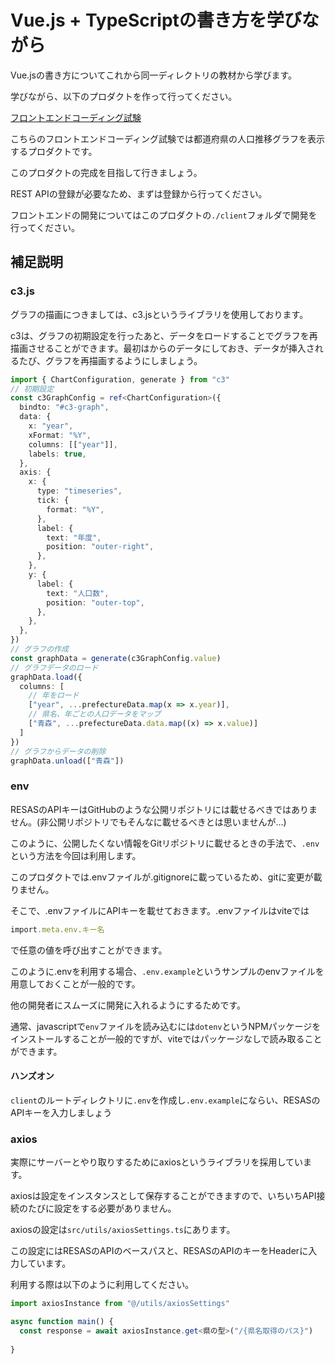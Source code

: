# Vue.js + TypeScriptの書き方を学びながら

Vue.jsの書き方についてこれから同一ディレクトリの教材から学びます。

学びながら、以下のプロダクトを作って行ってください。

[フロントエンドコーディング試験](https://notion.yumemi.co.jp/%E6%8E%A1%E7%94%A8%E9%96%A2%E9%80%A3%E8%B3%87%E6%96%99%E5%85%AC%E9%96%8B/%E3%83%95%E3%83%AD%E3%83%B3%E3%83%88%E3%82%A8%E3%83%B3%E3%83%89%E3%82%B3%E3%83%BC%E3%83%87%E3%82%A3%E3%83%B3%E3%82%B0%E8%A9%A6%E9%A8%93)

こちらのフロントエンドコーディング試験では都道府県の人口推移グラフを表示するプロダクトです。

このプロダクトの完成を目指して行きましょう。

REST APIの登録が必要なため、まずは登録から行ってください。

フロントエンドの開発についてはこのプロダクトの`./client`フォルダで開発を行ってください。

## 補足説明

### c3.js

グラフの描画につきましては、c3.jsというライブラリを使用しております。

c3は、グラフの初期設定を行ったあと、データをロードすることでグラフを再描画させることができます。最初はからのデータにしておき、データが挿入されるたび、グラフを再描画するようにしましょう。

```ts
import { ChartConfiguration, generate } from "c3"
// 初期設定
const c3GraphConfig = ref<ChartConfiguration>({
  bindto: "#c3-graph",
  data: {
    x: "year",
    xFormat: "%Y",
    columns: [["year"]],
    labels: true,
  },
  axis: {
    x: {
      type: "timeseries",
      tick: {
        format: "%Y",
      },
      label: {
        text: "年度",
        position: "outer-right",
      },
    },
    y: {
      label: {
        text: "人口数",
        position: "outer-top",
      },
    },
  },
})
// グラフの作成
const graphData = generate(c3GraphConfig.value)
// グラフデータのロード
graphData.load({
  columns: [
    // 年をロード
    ["year", ...prefectureData.map(x => x.year)],
    // 県名、年ごとの人口データをマップ
    ["青森", ...prefectureData.data.map((x) => x.value)]
  ]
})
// グラフからデータの削除
graphData.unload(["青森"])
```

### env

RESASのAPIキーはGitHubのような公開リポジトリには載せるべきではありません。(非公開リポジトリでもそんなに載せるべきとは思いませんが...)

このように、公開したくない情報をGitリポジトリに載せるときの手法で、`.env`という方法を今回は利用します。

このプロダクトでは.envファイルが.gitignoreに載っているため、gitに変更が載りません。

そこで、.envファイルにAPIキーを載せておきます。.envファイルはviteでは

```ts
import.meta.env.キー名
```

で任意の値を呼び出すことができます。

このように.envを利用する場合、`.env.example`というサンプルのenvファイルを用意しておくことが一般的です。

他の開発者にスムーズに開発に入れるようにするためです。

通常、javascriptで`env`ファイルを読み込むには`dotenv`というNPMパッケージをインストールすることが一般的ですが、viteではパッケージなしで読み取ることができます。

#### ハンズオン

`client`のルートディレクトリに`.env`を作成し`.env.example`にならい、RESASのAPIキーを入力しましょう

### axios

実際にサーバーとやり取りするためにaxiosというライブラリを採用しています。

axiosは設定をインスタンスとして保存することができますので、いちいちAPI接続のたびに設定をする必要がありません。

axiosの設定は`src/utils/axiosSettings.ts`にあります。

この設定にはRESASのAPIのベースパスと、RESASのAPIのキーをHeaderに入力しています。

利用する際は以下のように利用してください。

```ts
import axiosInstance from "@/utils/axiosSettings"

async function main() {
  const response = await axiosInstance.get<県の型>("/{県名取得のパス}")
  
}

```
